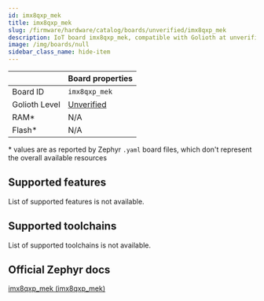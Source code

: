 ```yaml
---
id: imx8qxp_mek
title: imx8qxp_mek
slug: /firmware/hardware/catalog/boards/unverified/imx8qxp_mek
description: IoT board imx8qxp_mek, compatible with Golioth at unverified level.
image: /img/boards/null
sidebar_class_name: hide-item
---
```


[//]: # (This is an auto-generated file, do not edit! Changes to it will be lost upon re-generation)



|                | Board properties     |
| -------------  | -------------------- |
| Board ID       | `imx8qxp_mek` |
| Golioth Level  | [Unverified](/firmware/hardware#unverified-boards) |
| RAM*           | N/A |
| Flash*         | N/A |

\* values are as reported by Zephyr `.yaml` board files, which don't represent the overall available resources



## Supported features

List of supported features is not available.

## Supported toolchains

List of supported toolchains is not available.

## Official Zephyr docs

[imx8qxp_mek (imx8qxp_mek)](https://docs.zephyrproject.org/latest/boards/nxp/imx8qxp_mek/doc/index.html)
